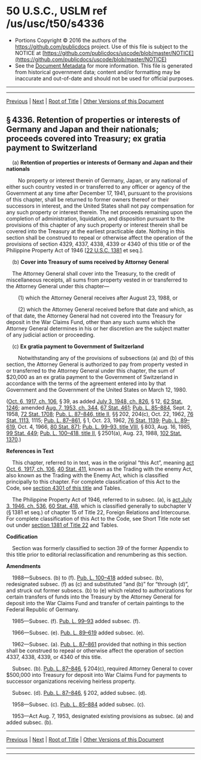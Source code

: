 ---
---

# 50 U.S.C., USLM ref /us/usc/t50/s4336

* Portions Copyright © 2016 the authors of the https://github.com/publicdocs project.
  Use of this file is subject to the NOTICE at [https://github.com/publicdocs/uscode/blob/master/NOTICE](https://github.com/publicdocs/uscode/blob/master/NOTICE)
* See the [Document Metadata](././../../../..//README.md) for more information.
  This file is generated from historical government data; content and/or formatting may be inaccurate and out-of-date and should not be used for official purposes.

----------
----------

[Previous](./../../../..//us/usc/t50/ch53/m__us_usc_t50_s4335.md) | [Next](./../../../..//us/usc/t50/ch53/m__us_usc_t50_s4337.md) | [Root of Title](./../../../../) | [Other Versions of this Document](https://publicdocs.github.io/go/links?ns=uslm&ref=%2Fus%2Fusc%2Ft50%2Fs4336)

## § 4336. Retention of properties or interests of Germany and Japan and their nationals; proceeds covered into Treasury; ex gratia payment to Switzerland

    (a) __Retention of properties or interests of Germany and Japan and their nationals__ 

        No property or interest therein of Germany, Japan, or any national of either such country vested in or transferred to any officer or agency of the Government at any time after December 17, 1941, pursuant to the provisions of this chapter, shall be returned to former owners thereof or their successors in interest, and the United States shall not pay compensation for any such property or interest therein. The net proceeds remaining upon the completion of administration, liquidation, and disposition pursuant to the provisions of this chapter of any such property or interest therein shall be covered into the Treasury at the earliest practicable date. Nothing in this section shall be construed to repeal or otherwise affect the operation of the provisions of section 4329, 4337, 4338, 4339 or 4340 of this title or of the Philippine Property Act of 1946 \[[22 U.S.C. 1381][/us/usc/t22/s1381] et seq.\].

    (b) __Cover into Treasury of sums received by Attorney General__ 

    The Attorney General shall cover into the Treasury, to the credit of miscellaneous receipts, all sums from property vested in or transferred to the Attorney General under this chapter—

        (1) which the Attorney General receives after August 23, 1988, or

        (2) which the Attorney General received before that date and which, as of that date, the Attorney General had not covered into the Treasury for deposit in the War Claims Fund, other than any such sums which the Attorney General determines in his or her discretion are the subject matter of any judicial action or proceeding.

    (c) __Ex gratia payment to Government of Switzerland__ 

        Notwithstanding any of the provisions of subsections (a) and (b) of this section, the Attorney General is authorized to pay from property vested in or transferred to the Attorney General under this chapter, the sum of $20,000 as an ex gratia payment to the Government of Switzerland in accordance with the terms of the agreement entered into by that Government and the Government of the United States on March 12, 1980.

([Oct. 6, 1917, ch. 106][/us/act/1917-10-06/ch106], § 39, as added [July 3, 1948, ch. 826][/us/act/1948-07-03/ch826], § 12, [62 Stat. 1246][/us/stat/62/1246]; amended [Aug. 7, 1953, ch. 344][/us/act/1953-08-07/ch344], [67 Stat. 461][/us/stat/67/461]; [Pub. L. 85–884][/us/pl/85/884], Sept. 2, 1958, [72 Stat. 1708][/us/stat/72/1708]; [Pub. L. 87–846, title II][/us/pl/87/846/tII], §§ 202, 204(c), Oct. 22, 1962, [76 Stat. 1113][/us/stat/76/1113], 1115; [Pub. L. 87–861][/us/pl/87/861], § 1, Oct. 23, 1962, [76 Stat. 1139][/us/stat/76/1139]; [Pub. L. 89–619][/us/pl/89/619], Oct. 4, 1966, [80 Stat. 871][/us/stat/80/871]; [Pub. L. 99–93, title VIII][/us/pl/99/93/tVIII], § 803, Aug. 16, 1985, [99 Stat. 449][/us/stat/99/449]; [Pub. L. 100–418, title II][/us/pl/100/418/tII], § 2501(a), Aug. 23, 1988, [102 Stat. 1370][/us/stat/102/1370].)

 __References in Text__ 

    This chapter, referred to in text, was in the original “this Act”, meaning [act Oct. 6, 1917, ch. 106][/us/act/1917-10-06/ch106], [40 Stat. 411][/us/stat/40/411], known as the Trading with the enemy Act, also known as the Trading with the Enemy Act, which is classified principally to this chapter. For complete classification of this Act to the Code, see [section 4301 of this title][/us/usc/t50/s4301] and Tables.

    The Philippine Property Act of 1946, referred to in subsec. (a), is [act July 3, 1946, ch. 536][/us/act/1946-07-03/ch536], [60 Stat. 418][/us/stat/60/418], which is classified generally to subchapter V (§ 1381 et seq.) of chapter 15 of Title 22, Foreign Relations and Intercourse. For complete classification of this Act to the Code, see Short Title note set out under [section 1381 of Title 22][/us/usc/t22/s1381] and Tables.

 __Codification__ 

    Section was formerly classified to section 39 of the former Appendix to this title prior to editorial reclassification and renumbering as this section.

 __Amendments__ 

    1988—Subsecs. (b) to (f). [Pub. L. 100–418][/us/pl/100/418] added subsec. (b), redesignated subsec. (f) as (c) and substituted “and (b)” for “through (d)”, and struck out former subsecs. (b) to (e) which related to authorizations for certain transfers of funds into the Treasury by the Attorney General for deposit into the War Claims Fund and transfer of certain paintings to the Federal Republic of Germany.

    1985—Subsec. (f). [Pub. L. 99–93][/us/pl/99/93] added subsec. (f).

    1966—Subsec. (e). [Pub. L. 89–619][/us/pl/89/619] added subsec. (e).

    1962—Subsec. (a). [Pub. L. 87–861][/us/pl/87/861] provided that nothing in this section shall be construed to repeal or otherwise affect the operation of section 4337, 4338, 4339, or 4340 of this title.

    Subsec. (b). [Pub. L. 87–846][/us/pl/87/846], § 204(c), required Attorney General to cover $500,000 into Treasury for deposit into War Claims Fund for payments to successor organizations receiving heirless property.

    Subsec. (d). [Pub. L. 87–846][/us/pl/87/846], § 202, added subsec. (d).

    1958—Subsec. (c). [Pub. L. 85–884][/us/pl/85/884] added subsec. (c).

    1953—Act Aug. 7, 1953, designated existing provisions as subsec. (a) and added subsec. (b).

----------

[Previous](./../../../..//us/usc/t50/ch53/m__us_usc_t50_s4335.md) | [Next](./../../../..//us/usc/t50/ch53/m__us_usc_t50_s4337.md) | [Root of Title](./../../../../) | [Other Versions of this Document](https://publicdocs.github.io/go/links?ns=uslm&ref=%2Fus%2Fusc%2Ft50%2Fs4336)

----------
----------

[/us/usc/t22/s1381]: https://publicdocs.github.io/go/links?ns=uslm&ref=%2Fus%2Fusc%2Ft22%2Fs1381
[/us/act/1917-10-06/ch106]: https://publicdocs.github.io/go/links?ns=uslm&ref=%2Fus%2Fact%2F1917-10-06%2Fch106
[/us/act/1948-07-03/ch826]: https://publicdocs.github.io/go/links?ns=uslm&ref=%2Fus%2Fact%2F1948-07-03%2Fch826
[/us/stat/62/1246]: https://publicdocs.github.io/go/links?ns=uslm&ref=%2Fus%2Fstat%2F62%2F1246
[/us/act/1953-08-07/ch344]: https://publicdocs.github.io/go/links?ns=uslm&ref=%2Fus%2Fact%2F1953-08-07%2Fch344
[/us/stat/67/461]: https://publicdocs.github.io/go/links?ns=uslm&ref=%2Fus%2Fstat%2F67%2F461
[/us/pl/85/884]: https://publicdocs.github.io/go/links?ns=uslm&ref=%2Fus%2Fpl%2F85%2F884
[/us/stat/72/1708]: https://publicdocs.github.io/go/links?ns=uslm&ref=%2Fus%2Fstat%2F72%2F1708
[/us/pl/87/846/tII]: https://publicdocs.github.io/go/links?ns=uslm&ref=%2Fus%2Fpl%2F87%2F846%2FtII
[/us/stat/76/1113]: https://publicdocs.github.io/go/links?ns=uslm&ref=%2Fus%2Fstat%2F76%2F1113
[/us/pl/87/861]: https://publicdocs.github.io/go/links?ns=uslm&ref=%2Fus%2Fpl%2F87%2F861
[/us/stat/76/1139]: https://publicdocs.github.io/go/links?ns=uslm&ref=%2Fus%2Fstat%2F76%2F1139
[/us/pl/89/619]: https://publicdocs.github.io/go/links?ns=uslm&ref=%2Fus%2Fpl%2F89%2F619
[/us/stat/80/871]: https://publicdocs.github.io/go/links?ns=uslm&ref=%2Fus%2Fstat%2F80%2F871
[/us/pl/99/93/tVIII]: https://publicdocs.github.io/go/links?ns=uslm&ref=%2Fus%2Fpl%2F99%2F93%2FtVIII
[/us/stat/99/449]: https://publicdocs.github.io/go/links?ns=uslm&ref=%2Fus%2Fstat%2F99%2F449
[/us/pl/100/418/tII]: https://publicdocs.github.io/go/links?ns=uslm&ref=%2Fus%2Fpl%2F100%2F418%2FtII
[/us/stat/102/1370]: https://publicdocs.github.io/go/links?ns=uslm&ref=%2Fus%2Fstat%2F102%2F1370
[/us/act/1917-10-06/ch106]: https://publicdocs.github.io/go/links?ns=uslm&ref=%2Fus%2Fact%2F1917-10-06%2Fch106
[/us/stat/40/411]: https://publicdocs.github.io/go/links?ns=uslm&ref=%2Fus%2Fstat%2F40%2F411
[/us/usc/t50/s4301]: https://publicdocs.github.io/go/links?ns=uslm&ref=%2Fus%2Fusc%2Ft50%2Fs4301
[/us/act/1946-07-03/ch536]: https://publicdocs.github.io/go/links?ns=uslm&ref=%2Fus%2Fact%2F1946-07-03%2Fch536
[/us/stat/60/418]: https://publicdocs.github.io/go/links?ns=uslm&ref=%2Fus%2Fstat%2F60%2F418
[/us/usc/t22/s1381]: https://publicdocs.github.io/go/links?ns=uslm&ref=%2Fus%2Fusc%2Ft22%2Fs1381
[/us/pl/100/418]: https://publicdocs.github.io/go/links?ns=uslm&ref=%2Fus%2Fpl%2F100%2F418
[/us/pl/99/93]: https://publicdocs.github.io/go/links?ns=uslm&ref=%2Fus%2Fpl%2F99%2F93
[/us/pl/89/619]: https://publicdocs.github.io/go/links?ns=uslm&ref=%2Fus%2Fpl%2F89%2F619
[/us/pl/87/861]: https://publicdocs.github.io/go/links?ns=uslm&ref=%2Fus%2Fpl%2F87%2F861
[/us/pl/87/846]: https://publicdocs.github.io/go/links?ns=uslm&ref=%2Fus%2Fpl%2F87%2F846
[/us/pl/87/846]: https://publicdocs.github.io/go/links?ns=uslm&ref=%2Fus%2Fpl%2F87%2F846
[/us/pl/85/884]: https://publicdocs.github.io/go/links?ns=uslm&ref=%2Fus%2Fpl%2F85%2F884


